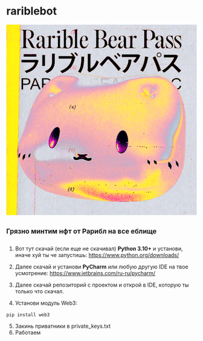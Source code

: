 # rariblebot
![](image/rarible.png)
## <sup>Грязно минтим нфт от Рарибл на все еблище</sup>
  1. Вот тут скачай (если еще не скачивал) **Python 3.10+** и установи, иначе хуй ты че запустишь: https://www.python.org/downloads/

  2. Далее скачай и установи **PyCharm** или любую другую IDE на твое усмотрение: https://www.jetbrains.com/ru-ru/pycharm/

  3. Далее скачай репозиторий с проектом и открой в IDE, которую ты только что скачал.
  4. Установи модуль Web3:
```
pip install web3
```
5. Закинь приватники в private_keys.txt
6. Работаем
